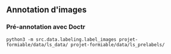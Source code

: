 ## Annotation d'images

### Pré-annotation avec Doctr

`python3 -m src.data.labeling.label_images projet-formiable/data/ls_data/ projet-formiable/data/ls_prelabels/`